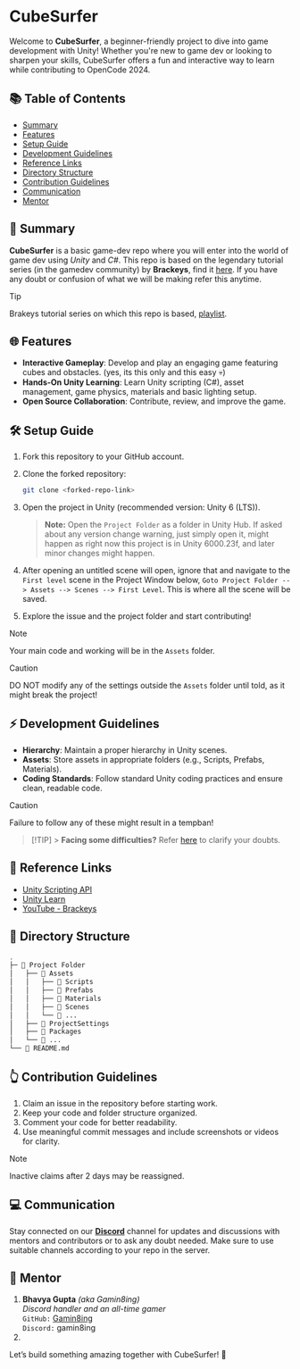 # CubeSurfer

Welcome to **CubeSurfer**, a beginner-friendly project to dive into game development with Unity! Whether you're new to game dev or looking to sharpen your skills, CubeSurfer offers a fun and interactive way to learn while contributing to OpenCode 2024.

## 📚 Table of Contents

- [Summary](#-summary)
- [Features](#-features)
- [Setup Guide](#️-setup-guide)
- [Development Guidelines](#-development-guidelines)
- [Reference Links](#-reference-links)
- [Directory Structure](#-directory-structure)
- [Contribution Guidelines](#-contribution-guidelines)
- [Communication](#-communication)
- [Mentor](#-mentor)

## 📝 Summary

<!-- CubeSurfer is a beginner-friendly introduction to Unity game development. Build and play a game while learning core Unity concepts like scripting, physics, and project organization. -->

**CubeSurfer** is a basic game-dev repo where you will enter into the world of game dev using _Unity_ and _C#_. This repo is based on the legendary tutorial series (in the gamedev community) by **Brackeys**, find it [here](https://youtube.com/playlist?list=PLPV2KyIb3jR53Jce9hP7G5xC4O9AgnOuL&si=P7bXvpCNPFC1dLNi). If you have any doubt or confusion of what we will be making refer this anytime.

> [!TIP]
> Brakeys tutorial series on which this repo is based, [playlist](https://youtube.com/playlist?list=PLPV2KyIb3jR53Jce9hP7G5xC4O9AgnOuL&si=P7bXvpCNPFC1dLNi).

## 🌐 Features

- **Interactive Gameplay**: Develop and play an engaging game featuring cubes and obstacles. (yes, its this only and this easy 💀)
- **Hands-On Unity Learning**: Learn Unity scripting (C#), asset management, game physics, materials and basic lighting setup.
- **Open Source Collaboration**: Contribute, review, and improve the game.

## 🛠️ Setup Guide

1. Fork this repository to your GitHub account.
2. Clone the forked repository:
   ```bash
   git clone <forked-repo-link>
   ```
3. Open the project in Unity (recommended version: Unity 6 (LTS)).

   > **Note:** Open the `Project Folder` as a folder in Unity Hub. If asked about any version change warning, just simply open it, might happen as right now this project is in Unity 6000.23f, and later minor changes might happen.

4. After opening an untitled scene will open, ignore that and navigate to the `First level` scene in the Project Window below, `Goto Project Folder --> Assets --> Scenes --> First Level`. This is where all the scene will be saved.

5. Explore the issue and the project folder and start contributing!

> [!NOTE]
> Your main code and working will be in the `Assets` folder.

> [!CAUTION]
> DO NOT modify any of the settings outside the `Assets` folder until told, as it might break the project!

## ⚡ Development Guidelines

- **Hierarchy**: Maintain a proper hierarchy in Unity scenes.
- **Assets**: Store assets in appropriate folders (e.g., Scripts, Prefabs, Materials).
- **Coding Standards**: Follow standard Unity coding practices and ensure clean, readable code.

> [!CAUTION]
> Failure to follow any of these might result in a tempban!

> [!TIP] > **Facing some difficulties?** Refer [here](#-communication) to clarify your doubts.

## 🔗 Reference Links

- [Unity Scripting API](https://docs.unity3d.com/ScriptReference/)
- [Unity Learn](https://learn.unity.com)
- [YouTube - Brackeys](https://www.youtube.com/@Brackeys)

## 📁 Directory Structure

```bash
.
├─ 📁 Project Folder
│   ├── 📁 Assets
│   │   ├── 📁 Scripts
│   │   ├── 📁 Prefabs
│   │   ├── 📁 Materials
│   │   ├── 📁 Scenes
│   │   └── 📁 ...
│   ├── 📁 ProjectSettings
│   ├── 📁 Packages
│   └── 📁 ...
└── 📄 README.md
```

## 👆 Contribution Guidelines

1. Claim an issue in the repository before starting work.
2. Keep your code and folder structure organized.
3. Comment your code for better readability.
4. Use meaningful commit messages and include screenshots or videos for clarity.

> [!NOTE]
> Inactive claims after 2 days may be reassigned.

## 💻 Communication

Stay connected on our **[Discord](https://discord.gg/YcUxtezg)** channel for updates and discussions with mentors and contributors or to ask any doubt needed. Make sure to use suitable channels according to your repo in the server.

## 🤝 Mentor

1. **Bhavya Gupta** _(aka Gamin8ing)_  
   _Discord handler and an all-time gamer_  
   `GitHub:` [Gamin8ing](https://github.com/Gamin8ing)  
   `Discord:` gamin8ing
2.

Let’s build something amazing together with CubeSurfer! 🚀
